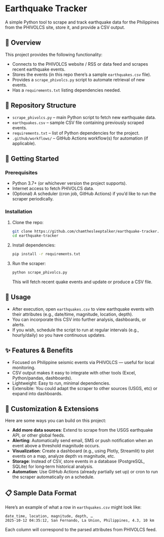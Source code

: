 # Earthquake Tracker  
A simple Python tool to scrape and track earthquake data for the Philippines from the PHIVOLCS site, store it, and provide a CSV output.

## 🧭 Overview  
This project provides the following functionality:  
- Connects to the PHIVOLCS website / RSS or data feed and scrapes recent earthquake events.  
- Stores the events (in this repo there’s a sample `earthquakes.csv` file).  
- Provides a `scrape_phivolcs.py` script to automate retrieval of new events.  
- Has a `requirements.txt` listing dependencies needed.

## 📂 Repository Structure  
- `scrape_phivolcs.py` – main Python script to fetch new earthquake data.  
- `earthquakes.csv` – sample CSV file containing previously scraped events.  
- `requirements.txt` – list of Python dependencies for the project.  
- `.github/workflows/` – GitHub Actions workflow(s) for automation (if applicable).  

## 🚀 Getting Started  
### Prerequisites  
- Python 3.7+ (or whichever version the project supports).  
- Internet access to fetch PHIVOLCS data.  
- (Optional) A scheduler (cron job, GitHub Actions) if you’d like to run the scraper periodically.

### Installation  
1. Clone the repo:  
   ```bash
   git clone https://github.com/chamthesleeptalker/earthquake-tracker.git  
   cd earthquake-tracker  
   ```
2. Install dependencies:  
   ```bash
   pip install -r requirements.txt  
   ```
3. Run the scraper:  
   ```bash
   python scrape_phivolcs.py  
   ```
   This will fetch recent quake events and update or produce a CSV file.

## 🧮 Usage  
- After execution, open `earthquakes.csv` to view earthquake events with their attributes (e.g., date/time, magnitude, location, depth).  
- You can incorporate this CSV into further analysis, dashboards, or alerts.  
- If you wish, schedule the script to run at regular intervals (e.g., hourly/daily) so you have continuous updates.

## ✨ Features & Benefits  
- Focused on Philippine seismic events via PHIVOLCS — useful for local monitoring.  
- CSV output makes it easy to integrate with other tools (Excel, Python/pandas, dashboards).  
- Lightweight: Easy to run, minimal dependencies.  
- Extensible: You could adapt the scraper to other sources (USGS, etc) or expand into dashboards.

## 🔧 Customization & Extensions  
Here are some ways you can build on this project:  
- **Add more data sources**: Extend to scrape from the USGS earthquake API, or other global feeds.  
- **Alerting**: Automatically send email, SMS or push notification when an event above a threshold magnitude occurs.  
- **Visualization**: Create a dashboard (e.g., using Plotly, Streamlit) to plot events on a map, analyze depth vs magnitude, etc.  
- **Storage**: Instead of CSV, store events in a database (PostgreSQL, SQLite) for long‑term historical analysis.  
- **Automation**: Use GitHub Actions (already partially set up) or cron to run the scraper automatically on a schedule.

## 📋 Sample Data Format  
Here’s an example of what a row in `earthquakes.csv` might look like:  
```
date_time, location, magnitude, depth, …  
2025‑10‑12 04:35:12, San Fernando, La Union, Philippines, 4.3, 10 km  
```
Each column will correspond to the parsed attributes from PHIVOLCS feed.
